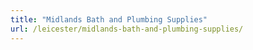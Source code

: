 ```yaml
---
title: "Midlands Bath and Plumbing Supplies"
url: /leicester/midlands-bath-and-plumbing-supplies/
---
```

